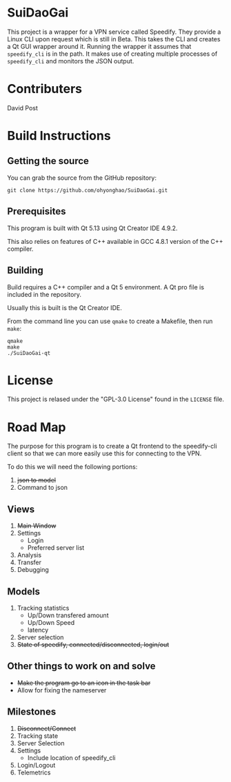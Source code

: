 # SuiDaoGai

This project is a wrapper for a VPN service called Speedify. They provide a Linux CLI upon request which is still in Beta.
This takes the CLI and creates a Qt GUI wrapper around it. Running the wrapper it assumes that `speedify_cli` is in the
path. It makes use of creating multiple processes of `speedify_cli` and monitors the JSON output.

# Contributers

David Post

# Build Instructions 
## Getting the source

You can grab the source from the GitHub repository:

```
git clone https://github.com/ohyonghao/SuiDaoGai.git
```

## Prerequisites

This program is built with Qt 5.13 using Qt Creator IDE 4.9.2.

This also relies on features of C++ available in GCC 4.8.1 version of the C++ compiler.

## Building

Build requires a C++ compiler and a Qt 5 environment. A Qt pro file is included in the repository.

Usually this is built is the Qt Creator IDE.

From the command line you can use `qmake` to create a Makefile, then run `make`:

```
qmake
make
./SuiDaoGai-qt
```

# License
This project is relased under the "GPL-3.0 License" found in the `LICENSE` file.

# Road Map

The purpose for this program is to create a Qt frontend to the speedify-cli client
so that we can more easily use this for connecting to the VPN.

To do this we will need the following portions:
 1. ~~json to model~~
 2. Command to json

## Views
1. ~~Main Window~~
2. Settings
    - Login
    - Preferred server list
3. Analysis
4. Transfer
5. Debugging

## Models
1. Tracking statistics
    - Up/Down transfered amount
    - Up/Down Speed
    - latency
2. Server selection
3. ~~State of speedify, connected/disconnected, login/out~~

## Other things to work on and solve
- ~~Make the program go to an icon in the task bar~~
- Allow for fixing the nameserver

## Milestones
1. ~~Disconnect/Connect~~
2. Tracking state
3. Server Selection
5. Settings
    - Include location of speedify_cli
6. Login/Logout
7. Telemetrics
